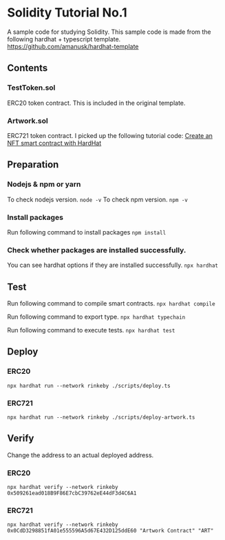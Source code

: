 # Solidity Tutorial No.1
A sample code for studying Solidity.
This sample code is made from the following hardhat + typescript template.
https://github.com/amanusk/hardhat-template

## Contents
### TestToken.sol
ERC20 token contract. This is included in the original template.
### Artwork.sol
ERC721 token contract. I picked up the following tutorial code: [Create an NFT smart contract with HardHat](https://learn.figment.io/tutorials/create-nft-smart-contract-with-hardhat)


## Preparation

### Nodejs & npm or yarn
To check nodejs version.
`node -v`
To check npm version.
`npm -v`

### Install packages
Run following command to install packages
`npm install`

### Check whether packages are installed successfully.
You can see hardhat options if they are installed successfully.
`npx hardhat`


## Test
Run following command to compile smart contracts.
`npx hardhat compile`

Run following command to export type.
`npx hardhat typechain`

Run following command to execute tests.
`npx hardhat test`


## Deploy
### ERC20
`npx hardhat run --network rinkeby ./scripts/deploy.ts`
### ERC721
`npx hardhat run --network rinkeby ./scripts/deploy-artwork.ts`

## Verify
Change the address to an actual deployed address.
### ERC20
`npx hardhat verify --network rinkeby 0x509261ead018B9F86E7cbC39762eE44dF3d4C6A1`
### ERC721
`npx hardhat verify --network rinkeby 0x0CdD3298851fA01e555596A5d67E432D125ddE60 "Artwork Contract" "ART"`